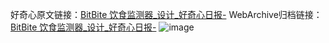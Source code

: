 好奇心原文链接：[BitBite 饮食监测器_设计_好奇心日报-](https://www.qdaily.com/articles/3636.html)
WebArchive归档链接：[BitBite 饮食监测器_设计_好奇心日报-](http://web.archive.org/web/20190623152616/https://www.qdaily.com/articles/3636.html)
![image](http://ww3.sinaimg.cn/large/007d5XDpgy1g3vcs33pfcj30u02q1h3t)